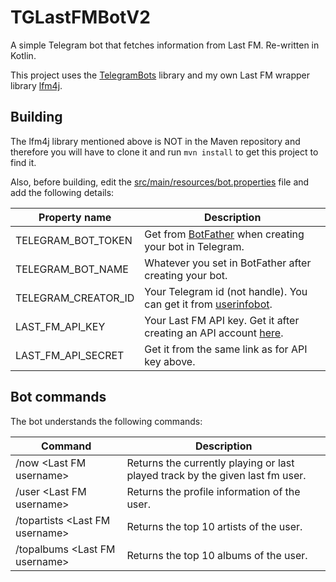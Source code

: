 # TGLastFMBotV2
A simple Telegram bot that fetches information from Last FM. Re-written in Kotlin.

This project uses the [TelegramBots](https://github.com/rubenlagus/TelegramBots) library and my own Last FM wrapper library [lfm4j](https://github.com/desmond27/lfm4j).

Building
--------

The lfm4j library mentioned above is NOT in the Maven repository and therefore you will have to clone it and run `mvn install` to get this project to find it.

Also, before building, edit the [src/main/resources/bot.properties](https://github.com/desmond27/TGLastFMBotV2/blob/master/src/main/resources/bot.properties) file and add the following details:

|Property name |Description |
|--- |--- |
|TELEGRAM_BOT_TOKEN| Get from [BotFather](https://telegram.im/BotFather) when creating your bot in Telegram. |
|TELEGRAM_BOT_NAME| Whatever you set in BotFather after creating your bot. |
|TELEGRAM_CREATOR_ID| Your Telegram id (not handle). You can get it from [userinfobot](https://t.me/userinfobot). |
|LAST_FM_API_KEY| Your Last FM API key. Get it after creating an API account [here](https://www.last.fm/api/account/create). |
|LAST_FM_API_SECRET| Get it from the same link as for API key above. |

Bot commands
------------

The bot understands the following commands:

| Command                          | Description                                                                   |
|----------------------------------|-------------------------------------------------------------------------------|
| /now \<Last FM username\>        | Returns the currently playing or last played track by the given last fm user. |
| /user \<Last FM username\>       | Returns the profile information of the user.                                  |
| /topartists \<Last FM username\> | Returns the top 10 artists of the user.                                       |
| /topalbums \<Last FM username\>  | Returns the top 10 albums of the user.                                        |